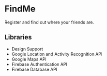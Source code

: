 FindMe
======

Register and find out where your friends are.

Libraries
---------
* Design Support
* Google Location and Activity Recognition API
* Google Maps API
* Firebase Authentication API
* Firebase Database API
